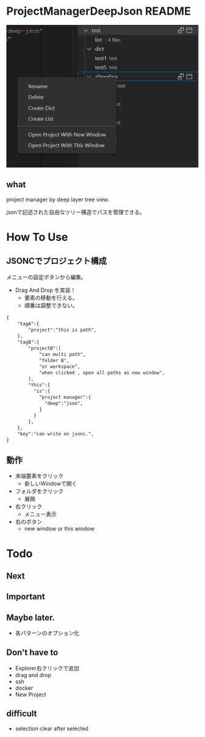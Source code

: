 # ProjectManagerDeepJson README

![](https://github.com/ichir0roie/vscode-project-manager-deep-json/blob/main/.mdImages/README/20221008_183038.png)

## what

project manager by deep layer tree view.

jsonで記述された自由なツリー構造でパスを管理できる。

# How To Use

## JSONCでプロジェクト構成

メニューの設定ボタンから編集。

+ Drag And Drop を実装！
  + 要素の移動を行える。
  + 順番は調整できない。

```jsonc
{
    "tagA":{
        "project":"this is path",
    },
    "tagB":{
        "projectB":[
            "can multi path",
            "folder B",
            "or workspace",
            "when clicked , open all paths as new window",
        ],
        "this":{
          "is":{
            "project manager":{
              "deep":"json",
            }
          }
        },
    },
    "key":"can write on jsonc.",
}
```


## 動作

+ 末端要素をクリック
  + 新しいWindowで開く
+ フォルダをクリック
  + 展開
+ 右クリック
  + メニュー表示
+ 右のボタン
  + new window or this window


# Todo

## Next

## Important


## Maybe later.

+ 各パターンのオプション化

## Don't have to

+ Explorer右クリックで追加
+ drag and drop
+ ssh
+ docker
+ New Project

## difficult

+ selection clear after selected














